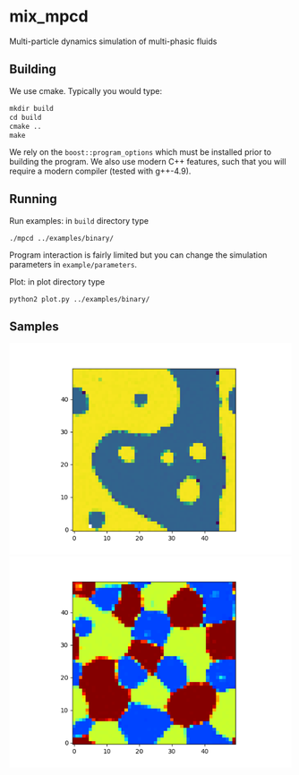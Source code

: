 # mix_mpcd
Multi-particle dynamics simulation of multi-phasic fluids

## Building

We use cmake. Typically you would type:
```
mkdir build
cd build
cmake ..
make
```

We rely on the `boost::program_options` which must be installed prior to
building the program. We also use modern C++ features, such that you will
require a modern compiler (tested with g++-4.9).

## Running

Run examples: in `build` directory type
```
./mpcd ../examples/binary/
```

Program interaction is fairly limited but you can change the simulation
parameters in `example/parameters`.

Plot: in plot directory type
```
python2 plot.py ../examples/binary/
```

## Samples
![binary](examples/binary.png)
![ternary](examples/ternary.png)
